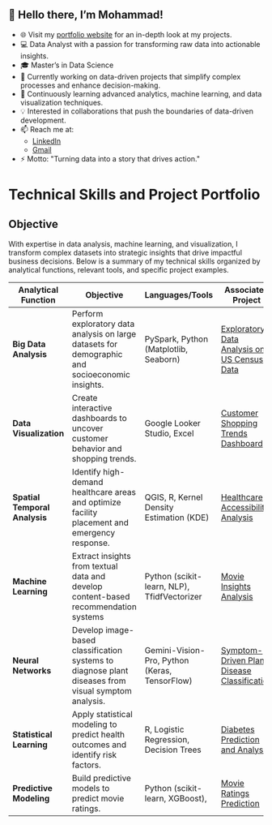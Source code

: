 ## 👋 Hello there, I’m Mohammad!


- 🌐 Visit my [portfolio website](https://sakib1605.github.io/) for an in-depth look at my projects.
- 💻 Data Analyst with a passion for transforming raw data into actionable insights.
- 🎓 Master’s in Data Science
- 🔭 Currently working on data-driven projects that simplify complex processes and enhance decision-making.
- 🌱 Continuously learning advanced analytics, machine learning, and data visualization techniques.
- 💡 Interested in collaborations that push the boundaries of data-driven development.
- 📫 Reach me at:
  - [LinkedIn](https://www.linkedin.com/in/mohammad-sakib-islam-w/)
  - [Gmail](mailto:sakibul.islam1605@gmail.com)
- ⚡ Motto: "Turning data into a story that drives action."


# Technical Skills and Project Portfolio

## Objective
With expertise in data analysis, machine learning, and visualization, I transform complex datasets into strategic insights that drive impactful business decisions. Below is a summary of my technical skills organized by analytical functions, relevant tools, and specific project examples.

| **Analytical Function**        | **Objective**                                                                                           | **Languages/Tools**                                             | **Associated Project**                                                                                                  |
|--------------------------------|---------------------------------------------------------------------------------------------------------|------------------------------------------------------------------|--------------------------------------------------------------------------------------------------------------------------|
| **Big Data Analysis**          | Perform exploratory data analysis on large datasets for demographic and socioeconomic insights.        | PySpark, Python (Matplotlib, Seaborn)                            | [Exploratory Data Analysis on US Census Data](https://sakib1605.github.io/portfolio/#big-data-eda)                      |
| **Data Visualization**         | Create interactive dashboards to uncover customer behavior and shopping trends.                        | Google Looker Studio, Excel                             | [Customer Shopping Trends Dashboard](https://sakib1605.github.io/portfolio/#customer-shopping-trends-dashboard)         |
| **Spatial Temporal Analysis**  | Identify high-demand healthcare areas and optimize facility placement and emergency response.          | QGIS, R, Kernel Density Estimation (KDE)           | [Healthcare Accessibility Analysis](https://sakib1605.github.io/portfolio/#healthcare-accessibility-analysis)           |
| **Machine Learning**           | Extract insights from textual data and develop content-based recommendation systems                 | Python (scikit-learn, NLP), TfidfVectorizer                      | [Movie Insights Analysis](https://sakib1605.github.io/portfolio/#movie-insights-analysis)                               |
| **Neural Networks**            | Develop image-based classification systems to diagnose plant diseases from visual symptom analysis.    | Gemini-Vision-Pro, Python (Keras, TensorFlow)                    | [Symptom-Driven Plant Disease Classification](https://sakib1605.github.io/portfolio/#plant-disease-classification)      |
| **Statistical Learning**       | Apply statistical modeling to predict health outcomes and identify risk factors.                      | R, Logistic Regression, Decision Trees                           | [Diabetes Prediction and Analysis](https://sakib1605.github.io/portfolio/#pima-indian-diabetes-case-study)              |
| **Predictive Modeling**        | Build predictive models to predict movie ratings.              | Python (scikit-learn, XGBoost),                               | [Movie Ratings Prediction](https://sakib1605.github.io/portfolio/#movie-insights-analysis)                              |



<!--
**Sakib1605/Sakib1605** is a ✨ _special_ ✨ repository because its `README.md` (this file) appears on your GitHub profile.

Here are some ideas to get you started:



- 🔭 I’m currently working on ...
- 🌱 I’m currently learning ...
- 👯 I’m looking to collaborate on ...
- 🤔 I’m looking for help with ...
- 💬 Ask me about ...
- 📫 How to reach me: ...
- 😄 Pronouns: ...
- ⚡ Fun fact: ...
-->
